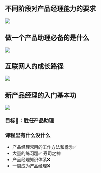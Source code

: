 ## 不同阶段对产品经理能力的要求

![](2024-01-14_10-45-05.png)


## 做一个产品助理必备的是什么


![](2024-01-14_10-51-49.png)

## 互联网人的成长路径

![](2024-01-14_10-53-20.png)

## 新产品经理的入门基本功


![](2024-01-14_10-56-08.png)

### 目标🎯：胜任产品助理

### 课程里有什么没什么
- 产品经理常用的工作方法和概念✅
- 大量的练习题✅  寿司之神
- 产品经理知识体系❌
- 一周成为产品经理❌

